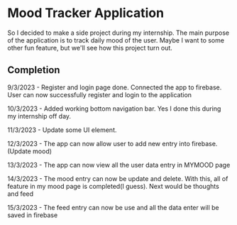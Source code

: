 # Mood Tracker Application

So I decided to make a side project during my internship. The main purpose of the application is to track daily mood of the user. Maybe I want to some other fun feature, but we'll see how this project turn out.

## Completion

9/3/2023 - Register and login page done. Connected the app to firebase. User can now successfully register and login to the application 

10/3/2023 - Added working bottom navigation bar. Yes I done this during my internship off day. 

11/3/2023 - Update some UI element.

12/3/2023 - The app can now allow user to add new entry into firebase.(Update mood)

13/3/2023 - The app can now view all the user data entry in MYMOOD page

14/3/2023 - The mood entry can now be update and delete. With this, all of feature in my  mood page is completed(I guess). Next would be thoughts and feed

15/3/2023 - The feed entry can now be use and all the data enter will be saved in firebase 